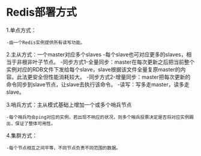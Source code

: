 # Redis部署方式

1.单点方式：
    
    -由一个Redis实例提供所有读写功能。
2.主从方式：一个master对应多个slaves
    -每个slave也可对应更多的slaves，相当于非根非叶子节点。
    -同步方式1-全量同步：master在每次更新之后把当前整个实例对应的RDB文件下发给每个slave，slave根据该文件全量复原master的内容。此法更安全但性能消耗较大。
    -同步方式2-增量同步：master把每次更新的命令同步到slave节点，让slave去执行该命令。
    -读写：写多走master，读多走slave。
    
3.哨兵方式：主从模式基础上增加一个或多个哨兵节点

    -每个哨兵均会ping对应的实例，若出现不响应的状况，则多个哨兵投票决定是否将对应实例踢出，保证了整体可用性。
4.集群方式：

    -每个节点相互之间平等，不同节点负责不同范围的数据。
